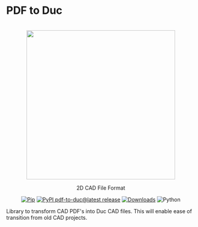 # PDF to Duc


<p align="center">
  <br/>
  <a href="https://duc.ducflair.com" target="_blank"><img width="396px" src="https://ducflair-public.s3.eu-west-2.amazonaws.com/duc/pdf-to-duc.png" /></a>
  <p align="center">2D CAD File Format</p>
  <p align="center" style="align: center;">
    <a href="https://pypi.org/project/pdf-to-duc/"><img src="https://shields.io/badge/Pip-blue?logo=Pypi&logoColor=white&style=round-square" alt="Pip" /></a>
    <a href="https://github.com/ducflair/pdf-to-duc/releases"><img src="https://img.shields.io/pypi/v/pdf-to-duc?style=round-square&label=latest%20stable" alt="PyPI pdf-to-duc@latest release" /></a>
    <a href="https://pypi.org/project/pdf-to-duc/"><img src="https://img.shields.io/pypi/dm/pdf-to-duc?style=round-square&color=salmon" alt="Downloads" /></a>
    <img src="https://shields.io/badge/Python-ffde57?logo=Python&logoColor=646464&style=round-square" alt="Python" />
  </p>
</p>

Library to transform CAD PDF's into Duc CAD files. This will enable ease of transition from old CAD projects.

